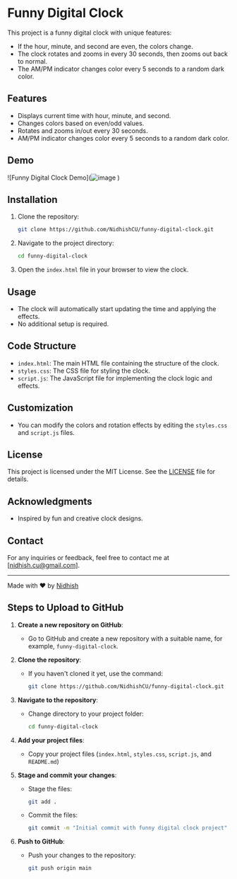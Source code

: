 # Funny Digital Clock

This project is a funny digital clock with unique features:
- If the hour, minute, and second are even, the colors change.
- The clock rotates and zooms in every 30 seconds, then zooms out back to normal.
- The AM/PM indicator changes color every 5 seconds to a random dark color.

## Features

- Displays current time with hour, minute, and second.
- Changes colors based on even/odd values.
- Rotates and zooms in/out every 30 seconds.
- AM/PM indicator changes color every 5 seconds to a random dark color.

## Demo

![Funny Digital Clock Demo](![image](![ssssss](https://github.com/NidhishCU/Funny-Digital-Clock/assets/98959174/c5d3980e-1ded-449d-9ee8-2eed0f96f093)
)
)

## Installation

1. Clone the repository:
    ```bash
    git clone https://github.com/NidhishCU/funny-digital-clock.git
    ```
2. Navigate to the project directory:
    ```bash
    cd funny-digital-clock
    ```
3. Open the `index.html` file in your browser to view the clock.

## Usage

- The clock will automatically start updating the time and applying the effects.
- No additional setup is required.

## Code Structure

- `index.html`: The main HTML file containing the structure of the clock.
- `styles.css`: The CSS file for styling the clock.
- `script.js`: The JavaScript file for implementing the clock logic and effects.

## Customization

- You can modify the colors and rotation effects by editing the `styles.css` and `script.js` files.

## License

This project is licensed under the MIT License. See the [LICENSE](LICENSE) file for details.

## Acknowledgments

- Inspired by fun and creative clock designs.

## Contact

For any inquiries or feedback, feel free to contact me at [nidhish.cu@gmail.com].

---

Made with ❤️ by [Nidhish](https://github.com/NidhishCU)

## Steps to Upload to GitHub

1. **Create a new repository on GitHub**:
   - Go to GitHub and create a new repository with a suitable name, for example, `funny-digital-clock`.

2. **Clone the repository**:
   - If you haven't cloned it yet, use the command:
     ```bash
     git clone https://github.com/NidhishCU/funny-digital-clock.git
     ```

3. **Navigate to the repository**:
   - Change directory to your project folder:
     ```bash
     cd funny-digital-clock
     ```

4. **Add your project files**:
   - Copy your project files (`index.html`, `styles.css`, `script.js`, and `README.md`)

5. **Stage and commit your changes**:
   - Stage the files:
     ```bash
     git add .
     ```
   - Commit the files:
     ```bash
     git commit -m "Initial commit with funny digital clock project"
     ```

6. **Push to GitHub**:
   - Push your changes to the repository:
     ```bash
     git push origin main
     ```

